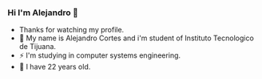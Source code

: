 ### Hi I'm Alejandro 👋

- Thanks for watching my profile.
- 🤔 My name is Alejandro Cortes and i'm student of Instituto Tecnologico de Tijuana.
- ⚡ I'm studying in computer systems engineering.
- 💬 I have 22 years old.

